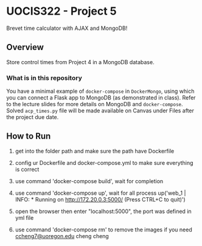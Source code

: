 # UOCIS322 - Project 5 #
Brevet time calculator with AJAX and MongoDB!

## Overview

Store control times from Project 4 in a MongoDB database.

### What is in this repository

You have a minimal example of `docker-compose` in `DockerMongo`, using which you can connect a Flask app to MongoDB (as demonstrated in class). Refer to the lecture slides for more details on MongoDB and `docker-compose`. Solved `acp_times.py` file will be made available on Canvas under Files after the project due date.

## How to Run

1. get into the folder path and make sure the path have Dockerfile

2. config ur Dockerfile and docker-compose.yml to make sure everything is correct

3. use command 'docker-compose build', wait for completion

4. use command 'docker-compose up', wait for all process up('web_1    | INFO: * Running on http://172.20.0.3:5000/ (Press CTRL+C to quit)')

5. open the browser then enter "localhost:5000", the port was defined in yml file

6. use command 'docker-compose rm' to remove the images if you need
ccheng7@uoregon.edu
cheng cheng